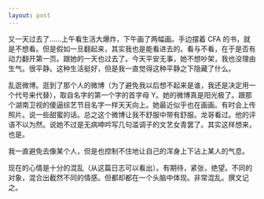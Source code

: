 ```yaml
---
layout: post
---
```


又一天过去了……上午看生活大爆炸，下午画了两幅画。手边摆着 CFA 的书，就是不想看。但是假如一旦翻起来，其实我也是能看进去的。看与不看，在于是否有动力翻开第一页。跟她的一天也过去了。今天平安无事，她不想吵架，我也没理由生气。很平静。这种生活挺好，但是我一直觉得这种平静之下隐藏了什么。

乱逛微博。逛到了那个人的微博（为了避免我以后想不起来是谁，我还是决定用一个代号来代替），取自名字的第一个字的首字母 Y。她的微博真是阳光极了。跟那个湖南卫视的傻逼综艺节目名字一样天天向上。她最近似乎也在画画。有时会上传照片。说一些甜蜜的话。总之这个微博让我不舒服中带有舒服。龙哥看过。他的评语不以为然。说她不过是无病呻吟写几句滥调子的文艺女青罢了。其实这样想来，也是。

我一直避免去像某个人，但是也控制不住地让自己的浑身上下沾上某人的气息。

现在的心情是十分的混乱（从这篇日志可以看出）。有期待，紧张，绝望。不同的对象，混合出截然不同的情感。但都却都在一个头脑中体现。非常混乱。撰文记之。
